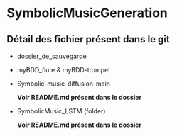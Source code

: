 # SymbolicMusicGeneration

## Détail des fichier présent dans le git 

- dossier_de_sauvegarde

- myBDD_flute & myBDD-trompet

- Symbolic-music-diffusion-main

    **Voir README.md présent dans le dossier**

- SymbolicMusic_LSTM (folder)

    **Voir README.md présent dans le dossier**